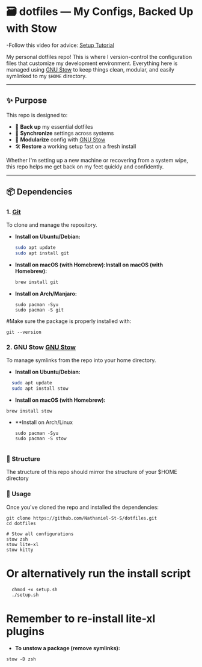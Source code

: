# 🗃️ dotfiles — My Configs, Backed Up with Stow
  -Follow this video for advice: [Setup Tutorial](https://www.youtube.com/watch?v=y6XCebnB9gs)

My personal dotfiles repo! This is where I version-control the configuration files that customize my development environment. Everything here is managed using [GNU Stow](https://www.gnu.org/software/stow/) to keep things clean, modular, and easily symlinked to my `$HOME` directory.

---

## ✨ Purpose

This repo is designed to:

- 🧩 **Back up** my essential dotfiles
- 🔁 **Synchronize** settings across systems
- 🧼 **Modularize** config with [GNU Stow](https://www.gnu.org/software/stow/)
- 🛠️ **Restore** a working setup fast on a fresh install

Whether I'm setting up a new machine or recovering from a system wipe, this repo helps me get back on my feet quickly and confidently.

---

## 📦 Dependencies

### 1. [Git](https://git-scm.com/)

To clone and manage the repository.

- **Install on Ubuntu/Debian:**
  ```bash
  sudo apt update
  sudo apt install git
  
- **Install on macOS (with Homebrew):Install on macOS (with Homebrew):**
  ```bash
  brew install git
  ```

- **Install on Arch/Manjaro:**
  ```
  sudo pacman -Syu
  sudo pacman -S git
  ```

#Make sure the package is properly installed with:
  ```
  git --version
  ```

### 2. GNU Stow [GNU Stow](https://www.gnu.org/software/stow/)

To manage symlinks from the repo into your home directory.

- **Install on Ubuntu/Debian:**
```bash
  sudo apt update
  sudo apt install stow
```

- **Install on macOS (with Homebrew):**
```
brew install stow
```

- **Install on Arch/Linux
  ```
  sudo pacman -Syu
  sudo pacman -S stow


### 📁 Structure

The structure of this repo should mirror the structure of your $HOME directory

### 🚀 Usage

Once you've cloned the repo and installed the dependencies:
```
git clone https://github.com/Nathaniel-St-S/dotfiles.git
cd dotfiles

# Stow all configurations
stow zsh
stow lite-xl
stow kitty
```

# Or alternatively run the install script
```
  chmod +x setup.sh
  ./setup.sh
```

# Remember to re-install lite-xl plugins


- **To unstow a package (remove symlinks):**
```
stow -D zsh
```
